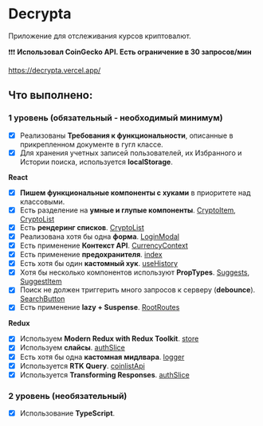 # Decrypta

Приложение для отслеживания курсов криптовалют.

❗❗❗ **Использовал CoinGecko API. Есть ограничение в 30 запросов/мин**

https://decrypta.vercel.app/

## Что выполнено:

### 1 уровень (обязательный - необходимый минимум)

-   [x] Реализованы **Требования к функциональности**, описанные в прикрепленном документе в гугл классе.
-   [x] Для хранения учетных записей пользователей, их Избранного и Истории поиска, используется **localStorage**.

**React**

-   [x] **Пишем функциональные компоненты c хуками** в приоритете над классовыми.
-   [x] Есть разделение на **умные и глупые компоненты**. [CryptoItem](https://github.com/snj2k1/DECRYPTA/blob/main/src/components/screens/crypto-item/crypto-item.tsx), [CryptoList](https://github.com/snj2k1/DECRYPTA/blob/main/src/components/screens/crypto-list/crypto-list.tsx)
-   [x] Есть **рендеринг списков**. [CryptoList](https://github.com/snj2k1/DECRYPTA/blob/main/src/components/screens/crypto-list/crypto-list.tsx)
-   [x] Реализована хотя бы одна **форма**. [LoginModal](https://github.com/snj2k1/DECRYPTA/blob/main/src/components/shared/login-modal/login-modal.tsx)
-   [x] Есть применение **Контекст API**. [CurrencyContext](https://github.com/snj2k1/DECRYPTA/blob/main/src/context/currency-context/currency-context.tsx)
-   [x] Есть применение **предохранителя**. [index](https://github.com/snj2k1/DECRYPTA/blob/main/src/index.tsx)
-   [x] Есть хотя бы один **кастомный хук**. [useHistory](https://github.com/snj2k1/DECRYPTA/blob/main/src/hooks/use-history.ts)
-   [x] Хотя бы несколько компонентов используют **PropTypes**. [Suggests](https://github.com/snj2k1/DECRYPTA/blob/main/src/components/ui/suggests/suggests.tsx), [SuggestItem](https://github.com/snj2k1/DECRYPTA/blob/main/src/components/ui/suggests/suggest-item.tsx)
-   [x] Поиск не должен триггерить много запросов к серверу (**debounce**). [SearchButton](https://github.com/snj2k1/DECRYPTA/blob/main/src/components/ui/search-button/search-button.tsx)
-   [x] Есть применение **lazy + Suspense**. [RootRoutes](https://github.com/snj2k1/DECRYPTA/blob/main/src/routes/root-routes.tsx)

**Redux**

-   [x] Используем **Modern Redux with Redux Toolkit**. [store](https://github.com/snj2k1/DECRYPTA/blob/main/src/store/store.ts)
-   [x] Используем **слайсы**. [authSlice](https://github.com/snj2k1/DECRYPTA/blob/main/src/store/slices/auth-slice.ts)
-   [x] Есть хотя бы одна **кастомная мидлвара**. [logger](https://github.com/snj2k1/DECRYPTA/blob/main/src/store/middleware/logger.ts)
-   [x] Используется **RTK Query**. [coinlistApi](https://github.com/snj2k1/DECRYPTA/blob/main/src/store/rtk-query/coinlist-api.ts)
-   [x] Используется **Transforming Responses**. [authSlice](https://github.com/snj2k1/DECRYPTA/blob/main/src/store/slices/auth-slice.ts)

### 2 уровень (необязательный)

-   [x] Использование **TypeScript**.
